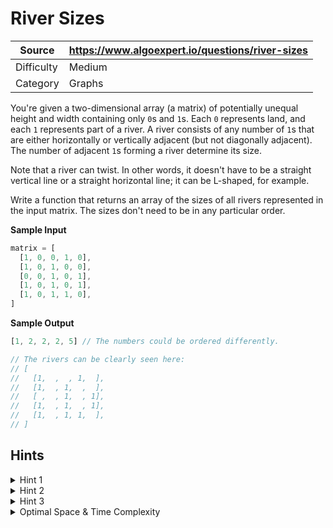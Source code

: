 # River Sizes

| Source | https://www.algoexpert.io/questions/river-sizes |
|---|---|
| Difficulty | Medium |
| Category | Graphs |

You're given a two-dimensional array (a matrix) of potentially unequal height and 
width containing only `0`s and `1`s. Each `0` represents land, and each `1` represents 
part of a river. A river consists of any number of `1`s that are either horizontally 
or vertically adjacent (but not diagonally adjacent). The number of adjacent `1`s 
forming a river determine its size.

Note that a river can twist. In other words, it doesn't have to be a straight vertical
line or a straight horizontal line; it can be L-shaped, for example.

Write a function that returns an array of the sizes of all rivers represented in the
input matrix. The sizes don't need to be in any particular order.

**Sample Input**
```ts
matrix = [
  [1, 0, 0, 1, 0],
  [1, 0, 1, 0, 0],
  [0, 0, 1, 0, 1],
  [1, 0, 1, 0, 1],
  [1, 0, 1, 1, 0],
]
```

**Sample Output**
```ts
[1, 2, 2, 2, 5] // The numbers could be ordered differently.

// The rivers can be clearly seen here:
// [
//   [1,  ,  , 1,  ],
//   [1,  , 1,  ,  ],
//   [ ,  , 1,  , 1],
//   [1,  , 1,  , 1],
//   [1,  , 1, 1,  ],
// ]
```

## Hints

<details>
<summary>Hint 1</summary>
Since you must return the sizes of rivers, which consist of horizontally and vertically 
adjacent 1s in the input matrix, you must somehow keep track of groups of neighboring 
1s as you traverse the matrix. Try treating the matrix as a graph, where each element 
in the matrix is a node in the graph with up to 4 neighboring nodes (above, below, 
to the left, and to the right), and traverse it using a popular graph-traversal 
algorithm like Depth-first Search or Breadth-first Search.
</details>

<details>
<summary>Hint 2</summary>
By traversing the matrix using DFS or BFS as mentioned in Hint #1, any time that 
you encounter a 1 you can traverse the entire river that this 1 is a part of (and 
keep track of its size) by simply iterating through the given node's neighboring 
nodes and their own neighboring nodes so long as the nodes are 1s.
</details>

<details>
<summary>Hint 3</summary>
Naturally, many nodes in the graph mentioned in Hint #1 will have overlapping neighboring 
nodes, and as you traverse the matrix, you will undoubtedly encounter nodes that 
you have previously visited. In order to prevent mistakenly calculating the same 
river's size multiple times and to avoid doing needless computational work, try 
keeping track of every node that you visit in an auxiliary data structure and only 
performing important computations on unvisited nodes. What data structure would be 
ideal here?
</details>

<details>
<summary>Optimal Space &amp; Time Complexity</summary>
O(wh) time | O(wh) space - where w and h are the width and height of the input matrix
</details>

